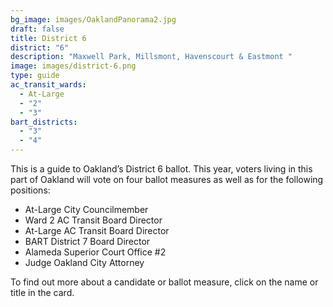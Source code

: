 ```yaml
---
bg_image: images/OaklandPanorama2.jpg
draft: false
title: District 6
district: "6"
description: "Maxwell Park, Millsmont, Havenscourt & Eastmont "
image: images/district-6.png
type: guide
ac_transit_wards:
  - At-Large
  - "2"
  - "3"
bart_districts:
  - "3"
  - "4"
---
```

This is a guide to Oakland’s District 6 ballot. This year, voters living in this part of Oakland will vote on four ballot measures as well as for the following positions:

* At-Large City Councilmember
* Ward 2 AC Transit Board Director
* At-Large AC Transit Board Director
* BART District 7 Board Director
* Alameda Superior Court Office #2
* Judge Oakland City Attorney

To find out more about a candidate or ballot measure, click on the name or title in the card.